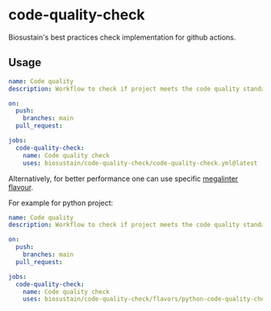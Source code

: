 # code-quality-check

Biosustain's best practices check implementation for github actions.

## Usage

```yaml
name: Code quality
description: Workflow to check if project meets the code quality standards of the Biosustain group

on:
  push:
    branches: main
  pull_request:

jobs:
  code-quality-check:
    name: Code quality check
    uses: biosustain/code-quality-check/code-quality-check.yml@latest
```

Alternatively, for better performance one can use specific [megalinter flavour](https://megalinter.io/latest/flavors/).

For example for python project:
```yaml
name: Code quality
description: Workflow to check if project meets the code quality standards of the Biosustain group

on:
  push:
    branches: main
  pull_request:

jobs:
  code-quality-check:
    name: Code quality check
    uses: biosustain/code-quality-check/flavors/python-code-quality-check.yml@latest
```
